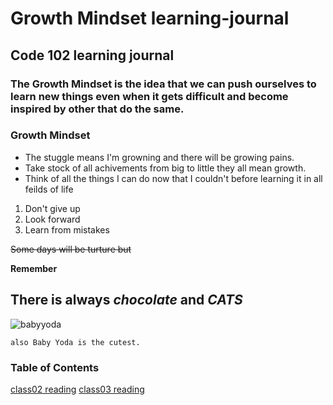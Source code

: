 # Growth Mindset learning-journal
## Code 102 learning journal
### The Growth Mindset is the idea that we can push ourselves to learn new things even when it gets difficult and become inspired by other that do the same. 

### Growth Mindset
- The stuggle means I'm growning and there will be growing pains.
- Take stock of all achivements from big to little they all mean growth.
- Think of all the things I can do now that I couldn't before learning it in all feilds of life

1. Don't give up
1. Look forward
1. Learn from mistakes

~~Some days will be turture but~~

**Remember**

## There is always _chocolate_ **and** ***CATS***

![babyyoda](https://assets1.ignimgs.com/2019/12/01/twitter-in-stream-wide-baby-yoda-soup-mandalorian-1575172376899.jpg)


```also Baby Yoda is the cutest.```

### Table of Contents
[class02 reading](./dailyreading/thecoderscomputer.md)
[class03 reading](./dailyreading/revisionsandthecloud.md)